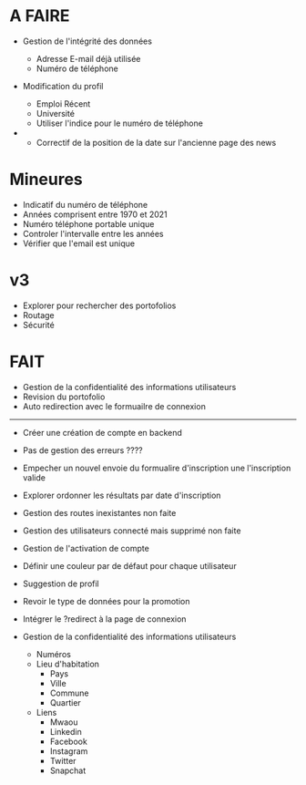 # A FAIRE

- Gestion de l'intégrité des données
  - Adresse E-mail déjà utilisée
  - Numéro de téléphone


- Modification du profil
  - Emploi Récent
  - Université
  - Utiliser l'indice pour le numéro de téléphone

-
  - Correctif de la position de la date sur l'ancienne page des news


# Mineures
- Indicatif du numéro de téléphone
- Années comprisent entre 1970 et 2021
- Numéro téléphone portable unique
- Controler l'intervalle entre les années
- Vérifier que l'email est unique

# v3
- Explorer pour rechercher des portofolios
- Routage
- Sécurité

# FAIT
- Gestion de la confidentialité des informations utilisateurs
- Revision du portofolio
- Auto redirection avec le formuailre de connexion
---
- Créer une création de compte en backend
- Pas de gestion des erreurs ????
- Empecher un nouvel envoie du formualire d'inscription une l'inscription valide
- Explorer ordonner les résultats par date d'inscription
- Gestion des routes inexistantes non faite
- Gestion des utilisateurs connecté mais supprimé non faite
- Gestion de l'activation de compte
- Définir une couleur par de défaut pour chaque utilisateur
- Suggestion de profil
- Revoir le type de données pour la promotion
- Intégrer le ?redirect à la page de connexion

- Gestion de la confidentialité des informations utilisateurs
  - Numéros
  - Lieu d'habitation
    - Pays
    - Ville
    - Commune
    - Quartier
  - Liens
    - Mwaou
    - Linkedin
    - Facebook
    - Instagram
    - Twitter
    - Snapchat
